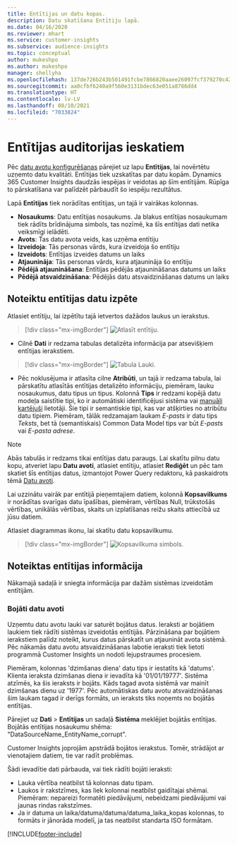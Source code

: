 ```yaml
---
title: Entītijas un datu kopas.
description: Datu skatīšana Entītiju lapā.
ms.date: 04/16/2020
ms.reviewer: mhart
ms.service: customer-insights
ms.subservice: audience-insights
ms.topic: conceptual
author: mukeshpo
ms.author: mukeshpo
manager: shellyha
ms.openlocfilehash: 137de726b243b501491fcbe7866820aaee26097fcf379270c423c277374ae9a4
ms.sourcegitcommit: aa0cfbf6240a9f560e3131bdec63e051a8786dd4
ms.translationtype: HT
ms.contentlocale: lv-LV
ms.lasthandoff: 08/10/2021
ms.locfileid: "7033824"
---
```

# <a name="entities-in-audience-insights"></a>Entītijas auditorijas ieskatiem

Pēc [datu avotu konfigurēšanas](data-sources.md) pārejiet uz lapu **Entītijas**, lai novērtētu uzņemto datu kvalitāti. Entītijas tiek uzskatītas par datu kopām. Dynamics 365 Customer Insights daudzās iespējas ir veidotas ap šīm entītijām. Rūpīga to pārskatīšana var palīdzēt pārbaudīt šo iespēju rezultātus.

Lapā **Entītijas** tiek norādītas entītijas, un tajā ir vairākas kolonnas.

- **Nosaukums**: Datu entītijas nosaukums. Ja blakus entītijas nosaukumam tiek rādīts brīdinājuma simbols, tas nozīmē, ka šīs entītijas dati netika veiksmīgi ielādēti.
- **Avots**: Tas datu avota veids, kas uzņēma entītiju
- **Izveidoja**: Tās personas vārds, kura izveidoja šo entītiju
- **Izveidots**: Entītijas izveides datums un laiks
- **Atjaunināja**: Tās personas vārds, kura atjaunināja šo entītiju
- **Pēdējā atjaunināšana**: Entītijas pēdējās atjaunināšanas datums un laiks
- **Pēdējā atsvaidzināšana**: Pēdējās datu atsvaidzināšanas datums un laiks

## <a name="explore-a-specific-entitys-data"></a>Noteiktu entītijas datu izpēte

Atlasiet entītiju, lai izpētītu tajā ietvertos dažādos laukus un ierakstus.

> [!div class="mx-imgBorder"]
> ![Atlasīt entītiju.](media/data-manager-entities-data.png "Entītijas atlase")

- Cilnē **Dati** ir redzama tabulas detalizēta informācija par atsevišķiem entītijas ierakstiem.

> [!div class="mx-imgBorder"]
> ![Tabula Lauki.](media/data-manager-entities-fields.PNG "Tabula Lauki")

- Pēc noklusējuma ir atlasīta cilne **Atribūti**, un tajā ir redzama tabula, lai pārskatītu atlasītās entītijas detalizēto informāciju, piemēram, lauku nosaukumus, datu tipus un tipus. Kolonnā **Tips** ir redzami kopējā datu modeļa saistītie tipi, ko ir automātiski identificējusi sistēma vai [manuāli kartējuši](map-entities.md) lietotāji. Šie tipi ir semantiskie tipi, kas var atšķirties no atribūtu datu tipiem. Piemēram, tālāk redzamajam laukam *E-pasts* ir datu tips *Teksts*, bet tā (semantiskais) Common Data Model tips var būt *E-pasts* vai *E-pasta adrese*.

> [!NOTE]
> Abās tabulās ir redzams tikai entītijas datu paraugs. Lai skatītu pilnu datu kopu, atveriet lapu **Datu avoti**, atlasiet entītiju, atlasiet **Rediģēt** un pēc tam skatiet šīs entītijas datus, izmantojot Power Query redaktoru, kā paskaidrots tēmā [Datu avoti](data-sources.md).

Lai uzzinātu vairāk par entītijā pieņemtajiem datiem, kolonnā **Kopsavilkums** ir norādītas svarīgas datu īpašības, piemēram, vērtības Null, trūkstošās vērtības, unikālās vērtības, skaits un izplatīšanas reižu skaits attiecībā uz jūsu datiem.

Atlasiet diagrammas ikonu, lai skatītu datu kopsavilkumu.

> [!div class="mx-imgBorder"]
> ![Kopsavilkuma simbols.](media/data-manager-entities-summary.png "Tabula Datu kopsavilkums")

## <a name="entity-specific-information"></a>Noteiktas entītijas informācija

Nākamajā sadaļā ir sniegta informācija par dažām sistēmas izveidotām entītijām.

### <a name="corrupted-data-sources"></a>Bojāti datu avoti

Uzņemtu datu avotu lauki var saturēt bojātus datus. Ieraksti ar bojātiem laukiem tiek rādīti sistēmas izveidotās entītijās. Pārzināšana par bojātiem ierakstiem palīdz noteikt, kurus datus pārskatīt un atjaunināt avota sistēmā. Pēc nākamās datu avotu atsvaidzināšanas labotie ieraksti tiek lietoti programmā Customer Insights un nodoti lejupstraumes procesiem. 

Piemēram, kolonnas 'dzimšanas diena' datu tips ir iestatīts kā 'datums'. Klienta ieraksta dzimšanas diena ir ievadīta kā '01/01/19777'. Sistēma atzīmēs, ka šis ieraksts ir bojāts. Kāds tagad avota sistēmā var mainīt dzimšanas dienu uz '1977'. Pēc automātiskas datu avotu atsvaidzināšanas šim laukam tagad ir derīgs formāts, un ieraksts tiks noņemts no bojātās entītijas. 

Pārejiet uz **Dati** > **Entītijas** un sadaļā **Sistēma** meklējiet bojātās entītijas. Bojātās entītijas nosaukumu shēma: "DataSourceName_EntityName_corrupt".

Customer Insights joprojām apstrādā bojātos ierakstus. Tomēr, strādājot ar vienotajiem datiem, tie var radīt problēmas.

Šādi ievadītie dati pārbauda, vai tiek rādīti bojāti ieraksti: 

- Lauka vērtība neatbilst tā kolonnas datu tipam.
- Laukos ir rakstzīmes, kas liek kolonnai neatbilst gaidītajai shēmai. Piemēram: nepareizi formatēti piedāvājumi, nebeidzami piedāvājumi vai jaunas rindas rakstzīmes.
- Ja ir datuma un laika/datuma/datuma/datuma_laika_kopas kolonnas, to formāts ir jānorāda modelī, ja tas neatbilst standarta ISO formātam.



[!INCLUDE[footer-include](../includes/footer-banner.md)]

